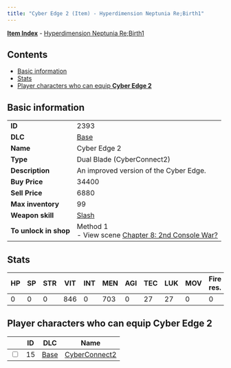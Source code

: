 ```yaml
---
title: "Cyber Edge 2 (Item) - Hyperdimension Neptunia Re;Birth1"
---
```


[**Item Index**](/neptunia/rb1/item/index.html) - [Hyperdimension Neptunia Re;Birth1](/neptunia/rb1)

## Contents

- [Basic information](#basic-information)
- [Stats](#stats)
- [Player characters who can equip **Cyber Edge 2**](#player-characters-who-can-equip-cyber-edge-2)

## Basic information

|   |   |
| -- | -- |
| **ID** | 2393 |
| **DLC** | [Base](/neptunia/rb1/dlc/1-base.html) |
| **Name** | Cyber Edge 2 |
| **Type** | Dual Blade (CyberConnect2) |
| **Description** | An improved version of the Cyber Edge. |
| **Buy Price** | 34400 |
| **Sell Price** | 6880 |
| **Max inventory** | 99 |
| **Weapon skill** | [Slash](/neptunia/rb1/skill/1-2702-slash.html) |
| **To unlock in shop** | Method 1<br />- View scene [Chapter 8: 2nd Console War?](/neptunia/rb1/scene/1-802-chapter-8-2nd-console-war.html) |


## Stats

| HP | SP | STR | VIT | INT | MEN | AGI | TEC | LUK | MOV | Fire res. | Ice res. | Wind res. | Lightning res. |
| -- | -- | --- | --- | --- | --- | --- | --- | --- | --- | --------- | -------- | --------- | -------------- |
| 0 | 0 | 0 | 846 | 0 | 703 | 0 | 27 | 27 | 0 | 0 | 0 | 0 | 0 |


## Player characters who can equip **Cyber Edge 2**

|    | ID | DLC | Name |
| -- | -- | --- | ---- |
| <input type="checkbox" id="rb1-player-1-15" class="trackbox" /> | 15 | [Base](/neptunia/rb1/dlc/1-base.html) | [CyberConnect2](/neptunia/rb1/player/1-15-cyberconnect2.html) |
